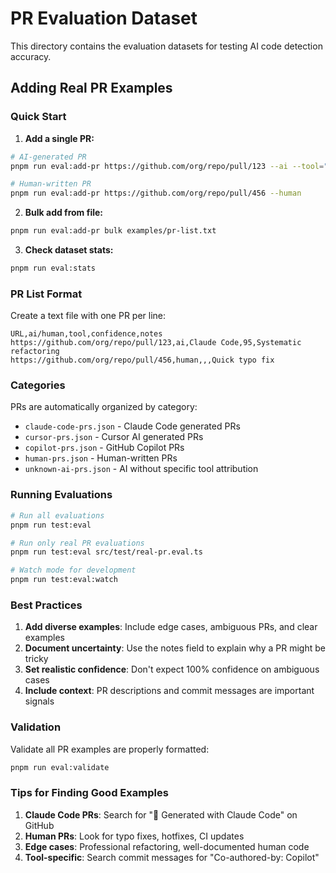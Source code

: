 # PR Evaluation Dataset

This directory contains the evaluation datasets for testing AI code detection accuracy.

## Adding Real PR Examples

### Quick Start

1. **Add a single PR:**
```bash
# AI-generated PR
pnpm run eval:add-pr https://github.com/org/repo/pull/123 --ai --tool="Claude Code"

# Human-written PR
pnpm run eval:add-pr https://github.com/org/repo/pull/456 --human
```

2. **Bulk add from file:**
```bash
pnpm run eval:add-pr bulk examples/pr-list.txt
```

3. **Check dataset stats:**
```bash
pnpm run eval:stats
```

### PR List Format

Create a text file with one PR per line:
```
URL,ai/human,tool,confidence,notes
https://github.com/org/repo/pull/123,ai,Claude Code,95,Systematic refactoring
https://github.com/org/repo/pull/456,human,,,Quick typo fix
```

### Categories

PRs are automatically organized by category:
- `claude-code-prs.json` - Claude Code generated PRs
- `cursor-prs.json` - Cursor AI generated PRs  
- `copilot-prs.json` - GitHub Copilot PRs
- `human-prs.json` - Human-written PRs
- `unknown-ai-prs.json` - AI without specific tool attribution

### Running Evaluations

```bash
# Run all evaluations
pnpm run test:eval

# Run only real PR evaluations
pnpm run test:eval src/test/real-pr.eval.ts

# Watch mode for development
pnpm run test:eval:watch
```

### Best Practices

1. **Add diverse examples**: Include edge cases, ambiguous PRs, and clear examples
2. **Document uncertainty**: Use the notes field to explain why a PR might be tricky
3. **Set realistic confidence**: Don't expect 100% confidence on ambiguous cases
4. **Include context**: PR descriptions and commit messages are important signals

### Validation

Validate all PR examples are properly formatted:
```bash
pnpm run eval:validate
```

### Tips for Finding Good Examples

1. **Claude Code PRs**: Search for "🤖 Generated with Claude Code" on GitHub
2. **Human PRs**: Look for typo fixes, hotfixes, CI updates
3. **Edge cases**: Professional refactoring, well-documented human code
4. **Tool-specific**: Search commit messages for "Co-authored-by: Copilot"